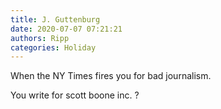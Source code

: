 ```yaml
---
title: J. Guttenburg
date: 2020-07-07 07:21:21
authors: Ripp
categories: Holiday
---
```


 When the NY Times fires you for bad journalism.

You write for scott boone inc.
?